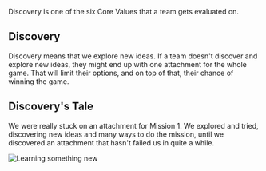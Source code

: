 Discovery is one of the six Core Values that a team gets evaluated on.

## Discovery 

Discovery means that we explore new ideas. If a team doesn't discover and explore new ideas, they might end up with one attachment for the whole game. That will limit their options, and on top of that, their chance of winning the game.

## Discovery's Tale

We were really stuck on an attachment for Mission 1. We explored and tried, discovering new ideas and many ways to do the mission, until we discovered an attachment that hasn't failed us in quite a while.

![Learning something new](https://drive.google.com/file/d/1gxAtVf_emmvlds_hjuIv1J09JTfyvQ8F/view?usp=drive_link)

